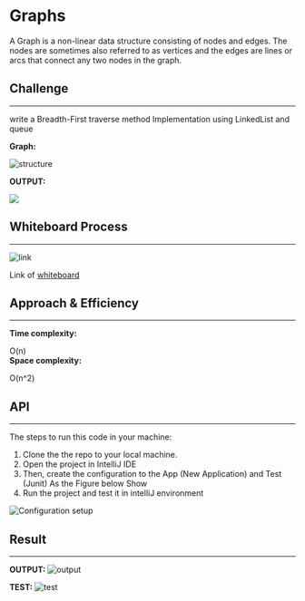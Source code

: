 # Graphs
<!-- Short summary or background information -->

A Graph is a non-linear data structure consisting of nodes and edges. The nodes are sometimes also referred to as vertices and the edges are lines or arcs that connect any two nodes in the graph.

## Challenge
<!-- Description of the challenge -->

---

write a Breadth-First traverse method Implementation using LinkedList and queue

**Graph:**

![structure](https://codefellows.github.io/common_curriculum/data_structures_and_algorithms/Code_401/class-36/graph.PNG)

**OUTPUT:**

![](Challenge36/outputShape.png)

## Whiteboard Process

---

![link](Challenge36/whiteboard.png)

Link of [whiteboard](https://wbd.ms/share/v2/aHR0cHM6Ly93aGl0ZWJvYXJkLm1pY3Jvc29mdC5jb20vYXBpL3YxLjAvd2hpdGVib2FyZHMvcmVkZWVtLzBmYmI1MDU3M2VjNDQ4NWE5M2I4M2MzODI3NjA5N2QzX2ExNjJjNTMyLTdhMGMtNDY0NS05NmZkLTIwZDAxOWNmNGU1YV8xZjVhNGM5ZS00NDI2LTQzZTItOTdiNC02ZGNjOWMyNzI2ZmE=)

## Approach & Efficiency
<!-- What approach did you take? Why? What is the Big O space/time for this approach? -->
---

**Time complexity:**

O(n)  
**Space complexity:**

O(n^2)

## API
<!-- Description of each method publicly available in your Graph -->

---
The steps to run this code in your machine:  

1. Clone the the repo to your local machine.  
2. Open the project in IntelliJ IDE
3. Then, create the configuration to the App (New Application) and Test (Junit) As the Figure below Show
4. Run the project and test it in intelliJ environment  

![Configuration setup](https://i.ibb.co/cJ6kNWs/Screenshot-from-2022-03-06-14-59-53.png)  

## Result

---

**OUTPUT:**
![output](Challenge36/output.png)

**TEST:**
![test](Challenge36/test.png)